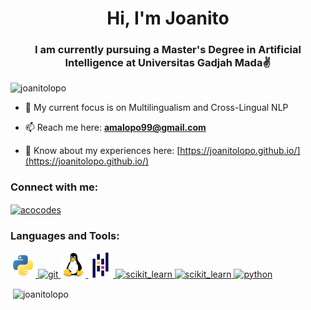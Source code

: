 <h1 align="center">Hi, I'm Joanito</h1>
<h3 align="center">I am currently pursuing a Master's Degree in Artificial Intelligence at Universitas Gadjah Mada✌</h3>

<p align="left"> <img src="https://komarev.com/ghpvc/?username=joanitolopo&label=Profile%20views&color=0e75b6&style=flat" alt="joanitolopo" /> </p>

- 🌱 My current focus is on Multilingualism and Cross-Lingual NLP

- 📫 Reach me here: **amalopo99@gmail.com**

- 📄 Know about my experiences here: [https://joanitolopo.github.io/](https://joanitolopo.github.io/)

<h3 align="left">Connect with me:</h3>
<p align="left">
<a href="https://www.linkedin.com/in/joanito-agili-lopo-72629b1b2" target="blank"><img align="center" src="https://raw.githubusercontent.com/dheereshagrwal/colored-icons/master/public/icons/linkedin/linkedin.svg" alt="acocodes" height="30" width="40" /></a>
</p>

<h3 align="left">Languages and Tools:</h3>
<p align="left"> </a> <a href="https://www.python.org" target="_blank" rel="noreferrer"> <img src="https://raw.githubusercontent.com/devicons/devicon/master/icons/python/python-original.svg" alt="python" width="40" height="40"/> </a> </a> <a href="https://git-scm.com/" target="_blank" rel="noreferrer"> <img src="https://www.vectorlogo.zone/logos/git-scm/git-scm-icon.svg" alt="git" width="40" height="40"/> </a> <a href="https://www.linux.org/" target="_blank" rel="noreferrer"> <img src="https://raw.githubusercontent.com/devicons/devicon/master/icons/linux/linux-original.svg" alt="linux" width="40" height="40"/> </a> <a href="https://pandas.pydata.org/" target="_blank" rel="noreferrer"> <img src="https://raw.githubusercontent.com/devicons/devicon/2ae2a900d2f041da66e950e4d48052658d850630/icons/pandas/pandas-original.svg" alt="pandas" width="40" height="40"/> <a href="https://scikit-learn.org/" target="_blank" rel="noreferrer"> <img src="https://upload.wikimedia.org/wikipedia/commons/0/05/Scikit_learn_logo_small.svg" alt="scikit_learn" width="40" height="40"/> </a> <a href="https://tensorflow.org/" target="_blank" rel="noreferrer"> <img src="https://raw.githubusercontent.com/valohai/ml-logos/master/tensorflow-tf.svg" alt="scikit_learn" width="40" height="40"/> </a> </a> <a href="https://www.pytorch.org" target="_blank" rel="noreferrer"> <img src="https://raw.githubusercontent.com/valohai/ml-logos/master/pytorch.svg" alt="python" width="60" height="60"/> </a></p>

<p>&nbsp;<img align="center" src="https://github-readme-stats.vercel.app/api?username=joanitolopo&show_icons=true&locale=en" alt="joanitolopo" /></p>
